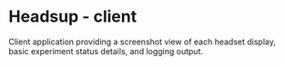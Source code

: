 # Headsup - client

Client application providing a screenshot view of each headset display, basic experiment status details, and logging output.
